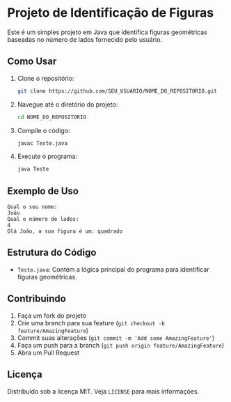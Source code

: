# Projeto de Identificação de Figuras

Este é um simples projeto em Java que identifica figuras geométricas baseadas no número de lados fornecido pelo usuário.

## Como Usar

1. Clone o repositório:
    ```sh
    git clone https://github.com/SEU_USUARIO/NOME_DO_REPOSITORIO.git
    ```
2. Navegue até o diretório do projeto:
    ```sh
    cd NOME_DO_REPOSITORIO
    ```
3. Compile o código:
    ```sh
    javac Teste.java
    ```
4. Execute o programa:
    ```sh
    java Teste
    ```

## Exemplo de Uso

```
Qual o seu nome:
João
Qual o número de lados:
4
Olá João, a sua figura é um: quadrado
```

## Estrutura do Código

- `Teste.java`: Contém a lógica principal do programa para identificar figuras geométricas.

## Contribuindo

1. Faça um fork do projeto
2. Crie uma branch para sua feature (`git checkout -b feature/AmazingFeature`)
3. Commit suas alterações (`git commit -m 'Add some AmazingFeature'`)
4. Faça um push para a branch (`git push origin feature/AmazingFeature`)
5. Abra um Pull Request

## Licença

Distribuído sob a licença MIT. Veja `LICENSE` para mais informações.
